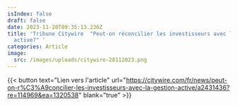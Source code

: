 ```yaml
---
isIndex: false
draft: false
date: 2023-11-28T09:35:13.236Z
title: 'Tribune Citywire  "Peut-on réconcilier les investisseurs avec le gestion
  active?" '
categories: Article
image:
  src: /images/uploads/citywire-28112023.png
---
```

{{< button text="Lien vers l'article" url="https://citywire.com/fr/news/peut-on-r%C3%A9concilier-les-investisseurs-avec-la-gestion-active/a2431436?re=114969&ea=1320538" blank="true" >}}